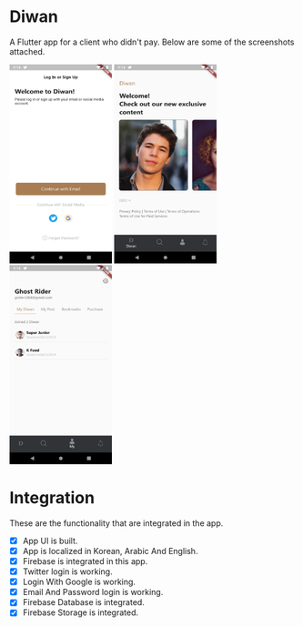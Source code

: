 # Diwan

A Flutter app for a client who didn't pay. Below are some of the screenshots attached.

<p>
 <img src="https://github.com/iamvivekkaushik/Diwan/blob/master/screenshot/welcome.png?raw=true" height="350" width="180"/>  
 <img src="https://github.com/iamvivekkaushik/Diwan/blob/master/screenshot/home.png?raw=true" height="350" width="180"/>
 <img src="https://github.com/iamvivekkaushik/Diwan/blob/master/screenshot/profile.png?raw=true" height="350" width="180"/>
</p>


# Integration

These are the functionality that are integrated in the app.

- [x] App UI is built.
- [x] App is localized in Korean, Arabic And English.
- [x] Firebase is integrated in this app.
- [x] Twitter login is working.
- [x] Login With Google is working.
- [x] Email And Password login is working.
- [x] Firebase Database is integrated.
- [x] Firebase Storage is integrated.
